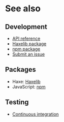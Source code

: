 # See also

## Development
- [API reference](https://api.belin.io/webstorage.hx)
- [Haxelib package](https://lib.haxe.org/p/webstorage)
- [npm package](https://www.npmjs.com/package/@cedx/webstorage.hx)
- [Submit an issue](https://git.belin.io/cedx/webstorage.hx/issues)

## Packages
- Haxe: [Haxelib](https://lib.haxe.org/p/webstorage)
- JavaScript: [npm](https://www.npmjs.com/package/@cedx/webstorage.hx)

## Testing
- [Continuous integration](https://github.com/cedx/webstorage.hx/actions)
